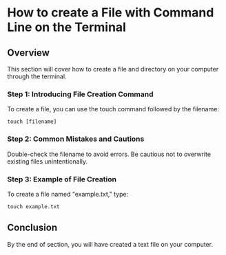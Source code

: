 # How to create a File with Command Line on the Terminal

## Overview

This section will cover how to create a file and directory on your computer through the terminal.

### Step 1: Introducing File Creation Command

To create a file, you can use the touch command followed by the filename:

```
touch [filename]
```

### Step 2: Common Mistakes and Cautions

Double-check the filename to avoid errors.
Be cautious not to overwrite existing files unintentionally.

### Step 3: Example of File Creation

To create a file named "example.txt," type:

```
touch example.txt
```

## Conclusion

By the end of section, you will have created a text file on your computer.